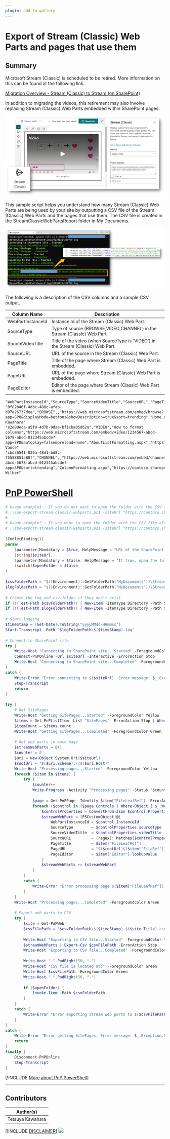 ```yaml
---
plugin: add-to-gallery
---
```


# Export of Stream (Classic) Web Parts and pages that use them

## Summary

Microsoft Stream (Classic) is scheduled to be retired. More information on this can be found at the following link.

[Migration Overview - Stream (Classic) to Stream (on SharePoint)](https://learn.microsoft.com/stream/streamnew/stream-classic-to-new-migration-overview)

In addition to migrating the videos, this retirement may also involve replacing Stream (Classic) Web Parts embedded within SharePoint pages.

![Stream (Classic) Web Parts](./assets/stream.png)

This sample script helps you understand how many Stream (Classic) Web Parts are being used by your site by outputting a CSV file of the Stream (Classic) Web Parts and the pages that use them. The CSV file is created in the StreamClassicWebPartsReport folder in My Documents.

![Example Screenshot](./assets/example.png)

The following is a description of the CSV columns and a sample CSV output.

| Column Name       | Description                                                                       |
| ----------------- | --------------------------------------------------------------------------------- |
| WebPartInstanceId | Instance Id of the Stream (Classic) Web Part.                                     |
| SourceType        | Type of source (BROWSE,VIDEO,CHANNEL) in the Stream (Classic) Web Part            |
| SourceVideoTitle  | Title of the video (when SourceType is 'VIDEO') in the Stream (Classic) Web Part. |
| SourceURL         | URL of the source in the Stream (Classic) Web Part.                               |
| PageTitle         | Title of the page where Stream (Classic) Web Part is embedded.                    |
| PageURL           | URL of the page where Stream (Classic) Web Part is embedded.                      |
| PageEditor        | Editor of the page where Stream (Classic) Web Part is embedded.                   |

```csv
"WebPartInstanceId","SourceType","SourceVideoTitle","SourceURL","PageTitle","PageURL","PageEditor"
"0f82b46f-4dbc-408c-afab-d97a26737dee","BROWSE",,"https://web.microsoftstream.com/embed/browse?app=SPO&displayMode=buttons&showDescription=true&sort=trending","Home.aspx","https://contoso.sharepoint.com/sites/ListFormatting/SitePages/Home.aspx","Tetsuya Kawahara"
"e2e80eca-a5f0-4d7b-9dae-bf1cba05d62a","VIDEO","How to format columns","https://web.microsoftstream.com/embed/video/1234567-abcd-5678-abcd-012345abcde?app=SPO&autoplay=false&preload=none","AboutListFormatting.aspx","https://contoso.sharepoint.com/sites/ListFormatting/SitePages/AboutListFormatting.aspx","Adele Vance"
"cbd36541-826a-48d1-bd8c-75588851a88f","CHANNEL",,"https://web.microsoftstream.com/embed/channel/1234567-abcd-5678-abcd-012345abcde?app=SPO&sort=trending","ColumnFormatting.aspx","https://contoso.sharepoint.com/sites/ListFormatting/SitePages/ColumnFormatting.aspx","Alex Wilber"
```

# [PnP PowerShell](#tab/pnpps)

```powershell
# Usage example1 : If you do not want to open the folder with the CSV file after the script is completed.
# .\spo-export-stream-classic-webparts.ps1 -siteUrl "https://contoso.sharepoint.com/PnPScriptSamples"
#
# Usage example2 : If you want to open the folder with the CSV file after the script is completed.
# .\spo-export-stream-classic-webparts.ps1 -siteUrl "https://contoso.sharepoint.com/PnPScriptSamples" -openFolder

[CmdletBinding()]
param(
    [parameter(Mandatory = $true, HelpMessage = "URL of the SharePoint site, e.g.https://contoso.sharepoint.com/PnPScriptSamples")]
    [string]$siteUrl,
    [parameter(Mandatory = $false, HelpMessage = "If true, open the folder containing the CSV file after the script completes. Default is false")]
    [switch]$openFolder = $false
)

$csvFolderPath = "$([Environment]::GetFolderPath("MyDocuments"))\StreamClassicWebPartsReport"
$logFolderPath = "$([Environment]::GetFolderPath("MyDocuments"))\StreamClassicWebPartsReport\log"

# Create the log and csv folder if they don't exist
if (!(Test-Path $csvFolderPath)) { New-Item -ItemType Directory -Path $csvFolderPath }
if (!(Test-Path $logFolderPath)) { New-Item -ItemType Directory -Path $logFolderPath }

# Start logging
$timeStamp = (Get-Date).ToString("yyyyMMdd-HHmmss")
Start-Transcript -Path "$logFolderPath\$($timeStamp).log"

# Connect to SharePoint site
try {
    Write-Host "Connecting to SharePoint site...Started" -ForegroundColor Yellow
    Connect-PnPOnline -Url $siteUrl -Interactive -ErrorAction Stop
    Write-Host "Connecting to SharePoint site...Completed" -ForegroundColor Green
}
catch {
    Write-Error "Error connecting to $($siteUrl). Error message: $_.Exception.Message"
    Stop-Transcript
    return
}

try {
    # Get SitePages
    Write-Host "Getting SitePages...Started" -ForegroundColor Yellow
    $items = Get-PnPListItem -List "SitePages" -ErrorAction Stop | Where-Object { $_["FileLeafRef"] -like "*.aspx" }
    $itemCount = $items.count
    Write-Host "Getting SitePages...Completed" -ForegroundColor Green

    # Get web parts in each page
    $streamWebParts = @()
    $counter = 0
    $uri = New-Object System.Uri($siteUrl)
    $rootUrl = "$($uri.Scheme)://$($uri.Host)"
    Write-Host "Processing pages...Started" -ForegroundColor Yellow
    foreach ($item in $items) {
        try {
            $counter++
            Write-Progress -Activity "Processing pages" -Status "$counter/$itemCount" -PercentComplete (($counter / $itemCount) * 100)

            $page = Get-PnPPage -Identity $item["FileLeafRef"] -ErrorAction Stop
            foreach ($control in ($page.Controls | Where-Object { $_.WebPartId -eq "275c0095-a77e-4f6d-a2a0-6a7626911518" })) {
                $controlProperties = ConvertFrom-Json $control.PropertiesJson -ErrorAction Stop
                $streamWebPart = [PSCustomObject]@{
                    WebPartInstanceId = $control.InstanceId
                    SourceType        = $controlProperties.sourceType
                    SourceVideoTitle  = $controlProperties.videoTitle
                    SourceURL         = [regex]::Matches($controlProperties.embedCode, 'src="(.+?)"')[0].Value -replace 'src="', '' -replace '"', ''
                    PageTitle         = $item["FileLeafRef"]
                    PageURL           = "$($rootUrl)$($item["FileRef"])"
                    PageEditor        = $item["Editor"].lookupValue
                }
                $streamWebParts += $streamWebPart
            }
        }
        catch {
            Write-Error "Error processing page $($item["FileLeafRef"]). Error message: $_.Exception.Message"
        }
    }
    Write-Host "Processing pages...Completed" -ForegroundColor Green

    # Export web parts to CSV
    try {
        $site = Get-PnPWeb
        $csvFilePath = "$csvFolderPath\$($timeStamp)-$($site.Title).csv"

        Write-Host "Exporting to CSV file...Started" -ForegroundColor Yellow
        $streamWebParts | Export-Csv $csvFilePath -ErrorAction Stop
        Write-Host "Exporting to CSV file...Completed" -ForegroundColor Green

        Write-Host "-".PadRight(50, "-")
        Write-Host "CSV file is located at:" -ForegroundColor Green
        Write-Host $csvFilePath -ForegroundColor Green
        Write-Host "-".PadRight(50, "-")

        if ($openFolder) {
            Invoke-Item -Path $csvFolderPath
        }
    }
    catch {
        Write-Error "Error exporting stream web parts to $($csvFilePath). Error message: $_.Exception.Message"
    }
}
catch {
    Write-Error "Error getting SitePages. Error message: $_.Exception.Message"
    return
}
finally {
    Disconnect-PnPOnline
    Stop-Transcript
}
```
[!INCLUDE [More about PnP PowerShell](../../docfx/includes/MORE-PNPPS.md)]
***

## Contributors

| Author(s)        |
|------------------|
| Tetsuya Kawahara |

[!INCLUDE [DISCLAIMER](../../docfx/includes/DISCLAIMER.md)]
<img src="https://pnptelemetry.azurewebsites.net/script-samples/scripts/spo-export-stream-classic-webparts" aria-hidden="true" />